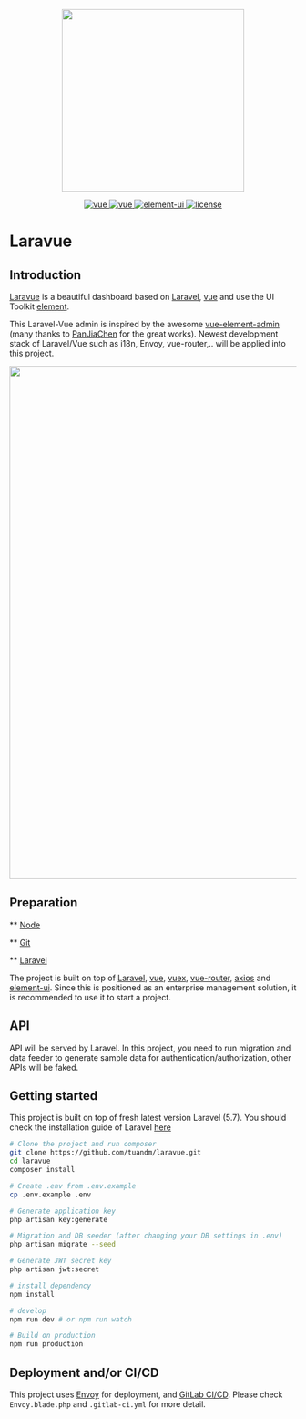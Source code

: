 <p align="center">
  <img width="320" src="http://doc.laravue.cipherpols.com/assets/laravue-logo-line.png">
</p>
<p align="center">
  <a href="https://github.com/vuejs/vue">
    <img src="https://img.shields.io/badge/laravel-5.8-red.svg" alt="vue">
  </a>
  <a href="https://github.com/vuejs/vue">
    <img src="https://img.shields.io/badge/vue-2.6.6-brightgreen.svg" alt="vue">
  </a>
  <a href="https://github.com/ElemeFE/element">
    <img src="https://img.shields.io/badge/element--ui-2.5.4-brightgreen.svg" alt="element-ui">
  </a>
  <a href="https://github.com/PanJiaChen/vue-element-admin/blob/master/LICENSE">
    <img src="https://img.shields.io/badge/license-MIT-brightgreen.svg" alt="license">
  </a>
</p>

# Laravue

## Introduction
[Laravue](http://laravue.cipherpols.com) is a beautiful dashboard based on [Laravel](https://laravel.com/), [vue](https://github.com/vuejs/vue) and use the UI Toolkit [element](https://github.com/ElemeFE/element).

This Laravel-Vue admin is inspired by the awesome [vue-element-admin](http://panjiachen.github.io/vue-element-admin) (many thanks to [PanJiaChen](https://github.com/PanJiaChen) for the great works). Newest development stack of Laravel/Vue such as i18n, Envoy, vue-router,.. will be applied into this project.

<p align="center">
  <img width="900" src="http://doc.laravue.cipherpols.com/assets/screenshot.png">
</p>

## Preparation
** [Node](http://nodejs.org/)

** [Git](https://git-scm.com/)

** [Laravel](https://laravel.com/)

The project is built on top of [Laravel](https://laravel.com), [vue](https://cn.vuejs.org/index.html), [vuex](https://vuex.vuejs.org/zh-cn/), [vue-router](https://router.vuejs.org/zh-cn/), [axios](https://github.com/axios/axios) and [element-ui](https://github.com/ElemeFE/element). Since this is positioned as an enterprise management solution, it is recommended to use it to start a project.

## API
API will be served by Laravel. In this project, you need to run migration and data feeder to generate sample data for authentication/authorization, other APIs will be faked.

## Getting started
This project is built on top of fresh latest version Laravel (5.7). You should check the installation guide of Laravel [here](https://laravel.com/docs/5.7)

```bash
# Clone the project and run composer
git clone https://github.com/tuandm/laravue.git
cd laravue
composer install

# Create .env from .env.example
cp .env.example .env

# Generate application key
php artisan key:generate

# Migration and DB seeder (after changing your DB settings in .env)
php artisan migrate --seed

# Generate JWT secret key
php artisan jwt:secret

# install dependency
npm install

# develop
npm run dev # or npm run watch

# Build on production
npm run production
```

## Deployment and/or CI/CD
This project uses [Envoy](https://laravel.com/docs/5.7/envoy) for deployment, and [GitLab CI/CD](https://about.gitlab.com/product/continuous-integration/). Please check `Envoy.blade.php` and `.gitlab-ci.yml` for more detail.
